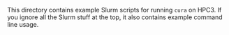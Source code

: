 This directory contains example Slurm scripts for running `cura` on HPC3. If you
ignore all the Slurm stuff at the top, it also contains example command line
usage.
